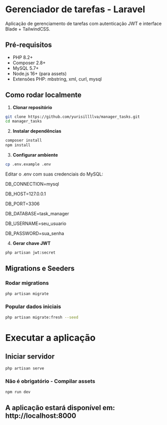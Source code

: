 # Gerenciador de tarefas - Laravel

Aplicação de gerenciamento de tarefas com autenticação JWT e interface Blade + TailwindCSS.

## Pré-requisitos

- PHP 8.2+
- Composer 2.8+
- MySQL 5.7+
- Node.js 16+ (para assets)
- Extensões PHP: mbstring, xml, curl, mysql

## Como rodar localmente

1. **Clonar repositório**
```bash
git clone https://github.com/yurisillllva/manager_tasks.git
cd manager_tasks
```

2. **Instalar dependências**
```bash
composer install
npm install
```

3. **Configurar ambiente**
```bash
cp .env.example .env
```

Editar o .env com suas credenciais do MySQL:

DB_CONNECTION=mysql

DB_HOST=127.0.0.1

DB_PORT=3306

DB_DATABASE=task_manager

DB_USERNAME=seu_usuario

DB_PASSWORD=sua_senha

4. **Gerar chave JWT**
```bash
php artisan jwt:secret
```

## Migrations e Seeders

### Rodar migrations
```bash
php artisan migrate
```

### Popular dados iniciais
```bash
php artisan migrate:fresh --seed
```

# Executar a aplicação

## Iniciar servidor
```bash
php artisan serve
```

### Não é obrigatório - Compilar assets
```bash
npm run dev
```

## A aplicação estará disponível em: http://localhost:8000